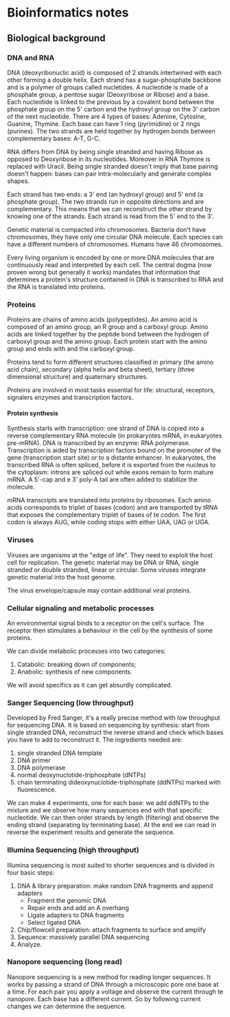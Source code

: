 # Bioinformatics notes

## Biological background

### DNA and RNA

DNA (deoxyribonuclic acid) is composed of 2 strands intertwined with each other
forming a double helix. Each strand has a sugar-phosphate backbone and is a
polymer of groups called nucletides. A nucleotide is made of a phosphate group,
a pentose sugar (Deoxyribose or Ribose) and a base. Each nucleotide is linked to
the previous by a covalent bond between the phosphate group on the 5' carbon and
the hydroxyl group on the 3' carbon of the next nucleotide. There are 4 types of
bases: Adenine, Cytosine, Guanine, Thymine. Each base can have 1 ring
(pyrimidine) or 2 rings (purines). The two strands are held together by hydrogen
bonds between complementary bases: A-T, G-C.

RNA differs from DNA by being single stranded and having Ribose as opposed to
Deoxyribose in its nucleotides. Moreover in RNA Thymine is replaced with Uracil.
Being single stranded doesn't imply that base pairing doesn't happen: bases can
pair intra-molecularly and generate complex shapes.

Each strand has two ends: a 3' end (an hydroxyl group) and 5' end (a phosphate
group). The two strands run in opposite directions and are complementary. This
means that we can reconstruct the other strand by knowing one of the strands.
Each strand is read from the 5' end to the 3'.

Genetic material is compacted into chromosomes. Bacteria don't have chromosomes,
they have only one circular DNA molecule. Each species can have a
different numbers of chromosomes. Humans have 46 chromosomes.

Every living organism is encoded by one or more DNA molecules that are
continuously read and interpreted by each cell. The central dogma (now proven
wrong but generally it works) mandates that information that determines a
protein's structure contained in DNA is transcribed to RNA and the RNA is
translated into proteins.

### Proteins

Proteins are chains of amino acids (polypeptides). An amino acid is composed of
an amino group, an R group and a carboxyl group. Amino acids are linked together
by the peptide bond between the hydrogen of carboxyl group and the amino group.
Each protein start with the amino group and ends with and the carboxyl group.

Proteins tend to form different structures classified in primary (the amino acid
chain), secondary (alpha helix and beta sheet), tertiary (three dimensional
structure) and quaternary structures.

Proteins are involved in most tasks essential for life: structural, receptors,
signalers enzymes and transcription factors.

#### Protein synthesis

Synthesis starts with transcription: one strand of DNA is copied into a reverse
complementary RNA molecule (in prokaryotes mRNA, in eukaryotes pre-mRNA). DNA is
transcribed by an enzyme: RNA polymerase. Transcription is aided by
transcription factors bound on the promoter of the gene (transcription start
site) or to a distante enhancer. In eukaryotes, the transcribed RNA is often
spliced, before it is exported from the nucleus to the cytoplasm: introns are
spliced out while exons remain to form mature mRNA. A 5'-cap and e 3' poly-A
tail are often added to stabilize the molecule.

mRNA transcripts are translated into proteins by ribosomes. Each amino acids
corresponds to triplet of bases (codon) and are transported by tRNA that exposes
the complementary triplet of bases of te codon. The first codon is always AUG,
while coding stops with either UAA, UAG or UGA.

### Viruses

Viruses are organisms at the "edge of life". They need to exploit the host cell
for replication. The genetic material may be DNA or RNA, single stranded or
double stranded, linear or circular. Some viruses integrate genetic material
into the host genome.

The virus envelope/capsule may contain additional viral proteins.

### Cellular signaling and metabolic processes

An environmental signal binds to a receptor on the cell's surface. The receptor
then stimulates a behaviour in the cell by the synthesis of some proteins.

We can divide metabolic processes into two categories:

1. Catabolic: breaking down of components;
2. Anabolic: synthesis of new components.

We will avoid specifics as it can get absurdly complicated.

### Sanger Sequencing (low throughput)

Developed by Fred Sanger, it's a really precise method with low throughput for
sequencing DNA. It is based on sequencing by synthesis: start from single
stranded DNA, reconstruct the reverse strand and check which bases you have to
add to reconstruct it. The ingredients needed are:

1. single stranded DNA template
2. DNA primer
3. DNA polymerase
4. normal deoxynuclotide-triphosphate (dNTPs)
5. chain terminating dideoxynuclotide-triphosphate (ddNTPs) marked with
   fluorescence.

We can make 4 experiments, one for each base: we add ddNTPs to the mixture and
we observe how many sequences end with that specific nucleotide. We can then
order strands by length (filtering) and observe the ending strand (separating by
terminating base). At the end we can read in reverse the experiment results and
generate the sequence.

### Illumina Sequencing (high throughput)

Illumina sequencing is most suited to shorter sequences and is divided in four
basic steps:

1. DNA & library preparation: make random DNA fragments and append adapters
   - Fragment the genomic DNA
   - Repair ends and add an A overhang
   - Ligate adapters to DNA fragments
   - Select ligated DNA
2. Chip/flowcell preparation: attach fragments to surface and amplify
3. Sequence: massively parallel DNA sequencing
4. Analyze.

### Nanopore sequencing (long read)

Nanopore sequencing is a new method for reading longer sequences. It works by
passing a strand of DNA through a microscopic pore one base at a time. For each
pair you apply a voltage and observe the current through te nanopore. Each base
has a different current. So by following current changes we can determine the
sequence.
